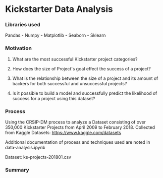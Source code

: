 # Kickstarter Data Analysis

### Libraries used

Pandas -
Numpy -
Matplotlib -
Seaborn -
Sklearn

### Motivation

1. What are the most successful Kickstarter project categories?

2. How does the size of Project's goal effect the success of a project?

3. What is the relationship between the size of a project and its amount of backers for both successful and unsuccessful projects?

4. Is it possible to build a model and successfully predict the likelihood of success for a project using this dataset?


### Process

Using the CRSIP-DM process to analyze a Dataset consisting of over 350,000 Kickstarter Projects from April 2009 to February 2018. Collected from Kaggle Datasets: https://www.kaggle.com/datasets

Additional documentation of process and techniques used are noted in data-analysis.ipynb

Dataset: ks-projects-201801.csv

### Summary
